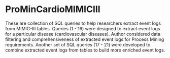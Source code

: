 # ProMinCardioMIMICIII

These are collection of SQL queries to help researchers extract event logs from MIMIC-III tables.
Queries (1 - 16) were designed to extract event logs for a particular disease (cardiovascular diseases).
Author considered data filtering and comprehensiveness of extracted event logs for Process Mining requirements.
Another set of SQL queries (17 - 21) were developed to combine extracted event logs from tables to build more enriched event logs.
